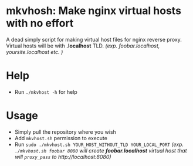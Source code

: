 # mkvhosh: Make nginx virtual hosts with no effort
A dead simply script for making virtual host files for nginx reverse proxy.
Virtual hosts will be with **.localhost** TLD. 
_(exp. foobar.localhost, yoursite.localhost etc. )_ 

# Help
 - Run `./mkvhost -h` for help

# Usage
 - Simply pull the repository where you wish
 - Add `mkvhost.sh` permission to execute
 - Run `sudo ./mkvhost.sh YOUR_HOST_WITHOUT_TLD YOUR_LOCAL_PORT`
   _(exp. `./mkvhost.sh foobar 8080` will create **foobar.localhost** virtual host that will `proxy_pass` to http://localhost:8080)_
 
